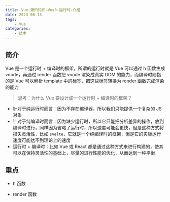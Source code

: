 ```yaml
---
title: Vue-源码知识-Vue3-运行时-介绍
date: 2023-06-13
tags:
    - Vue
categories:
    - 技术
---
```


## 简介

Vue 是一个运行时 + 编译时的框架，所谓的运行时就是 Vue 可以通过 h 函数生成 vnode，再通过 render 函数把 vnode 渲染成真实 DOM 的能力，而编译时则指的是 Vue 可以解析 template 中的标签，把这些标签转换为 render 函数完成渲染的能力

> 思考：为什么 Vue 要设计成一个运行时 + 编译时的框架？

-   针对于纯运行时而言：因为不存在编译器，所以我们只能提供一个复杂的 JS 对象
-   针对于纯编译时而言：因为缺少运行时，所以它只能把分析差异的操作，放到编译时进行，同样因为省略了运行时，所以速度可能会更快，但是这种方式将损失灵活性，比如 `svelte`，它就是一个纯编译时的框架，但是它的实际运行速度可能达不到理论上的速度
-   运行时 + 编译时：比如 Vue 或 React 都是通过这种方式来进行构建的，使其可以在保持灵活性的基础上，尽量的进行性能的优化，从而达到一种平衡

## 重点

-   h 函数

-   render 函数
